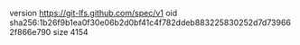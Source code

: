 version https://git-lfs.github.com/spec/v1
oid sha256:1b26f9b1ea0f30e06b2d0bf41c4f782ddeb883225830252d7d739662f866e790
size 4154
